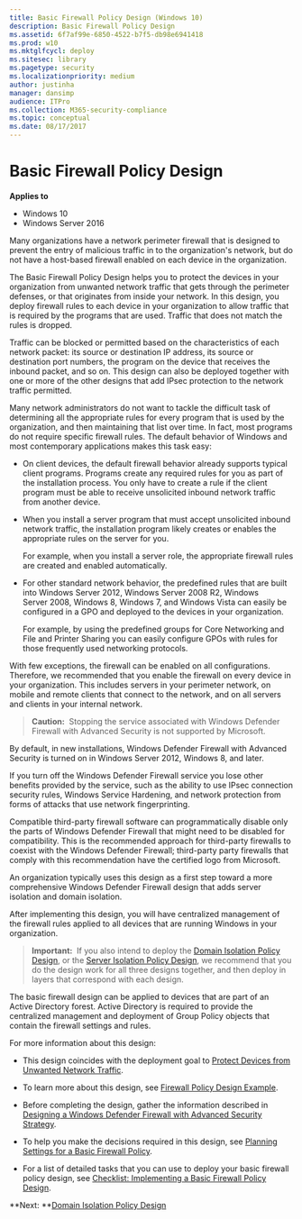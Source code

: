 ```yaml
---
title: Basic Firewall Policy Design (Windows 10)
description: Basic Firewall Policy Design
ms.assetid: 6f7af99e-6850-4522-b7f5-db98e6941418
ms.prod: w10
ms.mktglfcycl: deploy
ms.sitesec: library
ms.pagetype: security
ms.localizationpriority: medium
author: justinha
manager: dansimp
audience: ITPro
ms.collection: M365-security-compliance
ms.topic: conceptual
ms.date: 08/17/2017
---
```


# Basic Firewall Policy Design

**Applies to**
-   Windows 10
-   Windows Server 2016

Many organizations have a network perimeter firewall that is designed to prevent the entry of malicious traffic in to the organization's network, but do not have a host-based firewall enabled on each device in the organization.

The Basic Firewall Policy Design helps you to protect the devices in your organization from unwanted network traffic that gets through the perimeter defenses, or that originates from inside your network. In this design, you deploy firewall rules to each device in your organization to allow traffic that is required by the programs that are used. Traffic that does not match the rules is dropped.

Traffic can be blocked or permitted based on the characteristics of each network packet: its source or destination IP address, its source or destination port numbers, the program on the device that receives the inbound packet, and so on. This design can also be deployed together with one or more of the other designs that add IPsec protection to the network traffic permitted.

Many network administrators do not want to tackle the difficult task of determining all the appropriate rules for every program that is used by the organization, and then maintaining that list over time. In fact, most programs do not require specific firewall rules. The default behavior of Windows and most contemporary applications makes this task easy:

-   On client devices, the default firewall behavior already supports typical client programs. Programs create any required rules for you as part of the installation process. You only have to create a rule if the client program must be able to receive unsolicited inbound network traffic from another device.

-   When you install a server program that must accept unsolicited inbound network traffic, the installation program likely creates or enables the appropriate rules on the server for you.

    For example, when you install a server role, the appropriate firewall rules are created and enabled automatically.

-   For other standard network behavior, the predefined rules that are built into Windows Server 2012, Windows Server 2008 R2, Windows Server 2008, Windows 8, Windows 7, and Windows Vista can easily be configured in a GPO and deployed to the devices in your organization.

    For example, by using the predefined groups for Core Networking and File and Printer Sharing you can easily configure GPOs with rules for those frequently used networking protocols.

With few exceptions, the firewall can be enabled on all configurations. Therefore, we recommended that you enable the firewall on every device in your organization. This includes servers in your perimeter network, on mobile and remote clients that connect to the network, and on all servers and clients in your internal network.

>**Caution:**  Stopping the service associated with Windows Defender Firewall with Advanced Security is not supported by Microsoft.

By default, in new installations, Windows Defender Firewall with Advanced Security is turned on in Windows Server 2012, Windows 8, and later.

If you turn off the Windows Defender Firewall service you lose other benefits provided by the service, such as the ability to use IPsec connection security rules, Windows Service Hardening, and network protection from forms of attacks that use network fingerprinting.

Compatible third-party firewall software can programmatically disable only the parts of Windows Defender Firewall that might need to be disabled for compatibility. This is the recommended approach for third-party firewalls to coexist with the Windows Defender Firewall; third-party party firewalls that comply with this recommendation have the certified logo from Microsoft. 

An organization typically uses this design as a first step toward a more comprehensive Windows Defender Firewall design that adds server isolation and domain isolation.

After implementing this design, you will have centralized management of the firewall rules applied to all devices that are running Windows in your organization.

>**Important:**  If you also intend to deploy the [Domain Isolation Policy Design](domain-isolation-policy-design.md), or the [Server Isolation Policy Design](server-isolation-policy-design.md), we recommend that you do the design work for all three designs together, and then deploy in layers that correspond with each design.

The basic firewall design can be applied to devices that are part of an Active Directory forest. Active Directory is required to provide the centralized management and deployment of Group Policy objects that contain the firewall settings and rules.

For more information about this design:

-   This design coincides with the deployment goal to [Protect Devices from Unwanted Network Traffic](protect-devices-from-unwanted-network-traffic.md).

-   To learn more about this design, see [Firewall Policy Design Example](firewall-policy-design-example.md).

-   Before completing the design, gather the information described in [Designing a Windows Defender Firewall with Advanced Security Strategy](designing-a-windows-firewall-with-advanced-security-strategy.md).

-   To help you make the decisions required in this design, see [Planning Settings for a Basic Firewall Policy](planning-settings-for-a-basic-firewall-policy.md).

-   For a list of detailed tasks that you can use to deploy your basic firewall policy design, see [Checklist: Implementing a Basic Firewall Policy Design](checklist-implementing-a-basic-firewall-policy-design.md).

**Next: **[Domain Isolation Policy Design](domain-isolation-policy-design.md)
